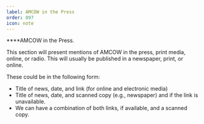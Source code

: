 ```yaml
---
label: AMCOW in the Press
order: 897
icon: note
---
```


****AMCOW in the Press.

This section will present mentions of AMCOW in the press, print media, online, or radio. This will usually be published in a newspaper, print, or online.

These could be in the following form:
- Title of news, date, and link (for online and electronic media)
- Title of news, date, and scanned copy (e.g., newspaper) and if the link is unavailable.
- We can have a combination of both links, if available, and a scanned copy.